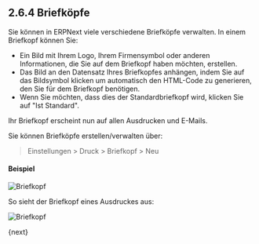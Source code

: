 ## 2.6.4 Briefköpfe

Sie können in ERPNext viele verschiedene Briefköpfe verwalten. In einem Briefkopf können Sie:

* Ein Bild mit Ihrem Logo, Ihrem Firmensymbol oder anderen Informationen, die Sie auf dem Briefkopf haben möchten, erstellen.
* Das Bild an den Datensatz Ihres Briefkopfes anhängen, indem Sie auf das Bildsymbol klicken um automatisch den HTML-Code zu generieren, den Sie für dem Briefkopf benötigen.
* Wenn Sie möchten, dass dies der Standardbriefkopf wird, klicken Sie auf "Ist Standard".

Ihr Briefkopf erscheint nun auf allen Ausdrucken und E-Mails.

Sie können Briefköpfe erstellen/verwalten über:

> Einstellungen > Druck > Briefkopf > Neu

#### Beispiel

<img class="screenshot" alt="Briefkopf" src="{{docs_base_url}}/assets/img/setup/print/letter-head.png">

So sieht der Briefkopf eines Ausdruckes aus:

<img class="screenshot" alt="Briefkopf" src="{{docs_base_url}}/assets/img/setup/print/letter-head-1.png">

{next}
